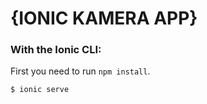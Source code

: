 # {IONIC KAMERA APP}

### With the Ionic CLI:
First you need to run `npm install`.
```bash
$ ionic serve
```